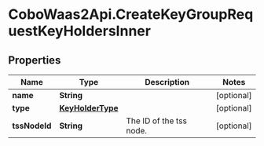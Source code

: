 # CoboWaas2Api.CreateKeyGroupRequestKeyHoldersInner

## Properties

Name | Type | Description | Notes
------------ | ------------- | ------------- | -------------
**name** | **String** |  | [optional] 
**type** | [**KeyHolderType**](KeyHolderType.md) |  | [optional] 
**tssNodeId** | **String** | The ID of the tss node. | [optional] 


